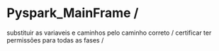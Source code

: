 # Pyspark_MainFrame /

substituir as variaveis e caminhos pelo caminho correto /
certificar ter permissões para todas as fases /
